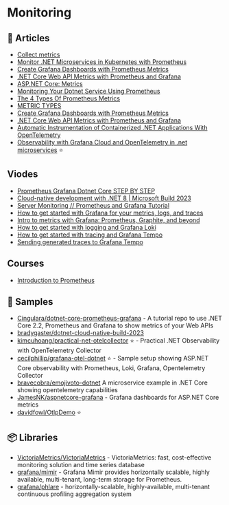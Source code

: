 # Monitoring

## 📕 Articles
- [Collect metrics](https://learn.microsoft.com/en-us/dotnet/core/diagnostics/metrics-collection)
- [Monitor .NET Microservices in Kubernetes with Prometheus](https://www.programmingwithwolfgang.com/monitor-net-microservices-with-prometheus/)
- [Create Grafana Dashboards with Prometheus Metrics](https://www.programmingwithwolfgang.com/create-grafana-dashboards-with-prometheus-metrics)
- [.NET Core Web API Metrics with Prometheus and Grafana](https://dale-bingham-cingulara.medium.com/net-core-web-api-metrics-with-prometheus-and-grafana-fe84a52d9843)
- [ASP.NET Core: Metrics](https://rafaelldi.blog/posts/asp-net-core-metrics/)
- [Monitoring Your Dotnet Service Using Prometheus](https://dev.to/ingvarx/monitoring-your-dotnet-service-using-prometheus-2hhn)
- [The 4 Types Of Prometheus Metrics](https://tomgregory.com/the-four-types-of-prometheus-metrics/)
- [METRIC TYPES](https://prometheus.io/docs/concepts/metric_types/)
- [Create Grafana Dashboards with Prometheus Metrics](https://www.programmingwithwolfgang.com/create-grafana-dashboards-with-prometheus-metrics)
- [.NET Core Web API Metrics with Prometheus and Grafana](https://dale-bingham-cingulara.medium.com/net-core-web-api-metrics-with-prometheus-and-grafana-fe84a52d9843)
- [Automatic Instrumentation of Containerized .NET Applications With OpenTelemetry](https://www.twilio.com/blog/automatic-instrumentation-of-containerized-dotnet-applications-with-opentelemetry)
- [Observability with Grafana Cloud and OpenTelemetry in .net microservices](https://dev.to/dbolotov/observability-with-grafana-cloud-and-opentelemetry-in-net-microservices-448c) ⭐

## Viodes
- [Prometheus Grafana Dotnet Core STEP BY STEP](https://www.youtube.com/watch?v=cvt1Vrs3ajU)
- [Cloud-native development with .NET 8 | Microsoft Build 2023](https://www.youtube.com/watch?v=hz9d3AcZKqQ)
- [Server Monitoring // Prometheus and Grafana Tutorial](https://www.youtube.com/watch?v=9TJx7QTrTyo)
- [How to get started with Grafana for your metrics, logs, and traces](https://grafana.com/go/webinar/getting-started-with-grafana-apac/)
- [Intro to metrics with Grafana: Prometheus, Graphite, and beyond](https://grafana.com/go/webinar/intro-to-metrics-with-grafana-apac/)
- [How to get started with logging and Grafana Loki](https://grafana.com/go/webinar/getting-started-with-logging-with-loki-apac/)
- [How to get started with tracing and Grafana Tempo](https://grafana.com/go/webinar/getting-started-with-tracing-tempo-apac/)
- [Sending generated traces to Grafana Tempo](https://www.youtube.com/watch?v=V5GtJRZtZ90)

## Courses
- [Introduction to Prometheus](https://training.promlabs.com/training/introduction-to-prometheus)

## 🚀 Samples
- [Cingulara/dotnet-core-prometheus-grafana](https://github.com/Cingulara/dotnet-core-prometheus-grafana) - A tutorial repo to use .NET Core 2.2, Prometheus and Grafana to show metrics of your Web APIs
- [bradygaster/dotnet-cloud-native-build-2023](https://github.com/bradygaster/dotnet-cloud-native-build-2023)
- [kimcuhoang/practical-net-otelcollector](https://github.com/kimcuhoang/practical-net-otelcollector) ⭐ - Practical .NET Observability with OpenTelemetry Collector
- [cecilphillip/grafana-otel-dotnet](https://github.com/cecilphillip/grafana-otel-dotnet) ⭐ - Sample setup showing ASP.NET Core observability with Prometheus, Loki, Grafana, Opentelemetry Collector
- [bravecobra/emojivoto-dotnet](https://github.com/bravecobra/emojivoto-dotnet) A microservice example in .NET Core showing opentelemetry capabilities
- [JamesNK/aspnetcore-grafana](https://github.com/JamesNK/aspnetcore-grafana) - Grafana dashboards for ASP.NET Core metrics
- [davidfowl/OtlpDemo](https://github.com/davidfowl/OtlpDemo) ⭐
## 📦 Libraries
- [VictoriaMetrics/VictoriaMetrics](https://github.com/VictoriaMetrics/VictoriaMetrics) - VictoriaMetrics: fast, cost-effective monitoring solution and time series database
- [grafana/mimir](https://github.com/grafana/mimir) - Grafana Mimir provides horizontally scalable, highly available, multi-tenant, long-term storage for Prometheus.
- [grafana/phlare](https://github.com/grafana/phlare) - horizontally-scalable, highly-available, multi-tenant continuous profiling aggregation system

